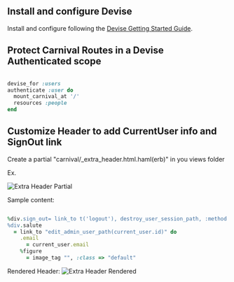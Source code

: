 ## Install and configure Devise
Install and configure following the [Devise Getting Started Guide](https://github.com/plataformatec/devise#getting-started).

## Protect Carnival Routes in a Devise Authenticated scope

```ruby 

devise_for :users
authenticate :user do
  mount_carnival_at '/'
  resources :people
end
```
  
## Customize Header to add CurrentUser info and SignOut link

Create a partial "carnival/_extra_header.html.haml(erb)" in you views folder

Ex.

![Extra Header Partial](https://dl.dropboxusercontent.com/u/2134454/cdn/carnival/carnival-extra-header-sample-file.png)

Sample content:
```ruby

%div.sign_out= link_to t('logout'), destroy_user_session_path, :method => :delete
%div.salute
  = link_to "edit_admin_user_path(current_user.id)" do
    .email
      = current_user.email
    %figure
      = image_tag "", :class => "default"
``` 

Rendered Header:
![Extra Header Rendered](https://dl.dropboxusercontent.com/u/2134454/cdn/carnival/carnival-extra-header-rendered.png)

